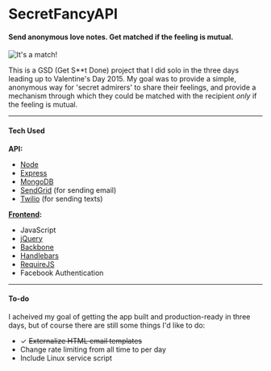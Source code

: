 # SecretFancyAPI
#### Send anonymous love notes. Get matched if the feeling is mutual.

![It's a match!](http://secretfancy.com/images/match.jpg)

This is a GSD (Get S**t Done) project that I did solo in the three days leading up to Valentine's Day 2015. My goal was to provide a simple, anonymous way for 'secret admirers' to share their feelings, and provide a mechanism through which they could be matched with the recipient _only_ if the feeling is mutual.

------

#### Tech Used

__API:__
* [Node](https://github.com/joyent/node)
* [Express](https://github.com/strongloop/express)
* [MongoDB](https://github.com/mongodb/mongo)
* [SendGrid](https://github.com/sendgrid/sendgrid-nodejs) (for sending email)
* [Twilio](https://github.com/twilio/twilio-node) (for sending texts)

__[Frontend](https://github.com/bferioli/SecretFancy):__
* JavaScript
* [jQuery](https://github.com/jquery/jquery)
* [Backbone](https://github.com/jashkenas/backbone)
* [Handlebars](https://github.com/wycats/handlebars.js)
* [RequireJS](https://github.com/jrburke/requirejs)
* Facebook Authentication

------

#### To-do

I acheived my goal of getting the app built and production-ready in three days, but of course there are still some things I'd like to do:

* ✓ ~~Externalize HTML email templates~~
* Change rate limiting from all time to per day
* Include Linux service script
